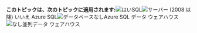 <Token>**このトピックは、次のトピックに適用されます:**![はい](media/yes-icon.png)SQL![](media/no-icon.png)サーバー (2008 以降) いいえ Azure SQL![データベースなし](media/no-icon.png)Azure SQL データ ウェアハウス![なし](media/no-icon.png)並列データ ウェアハウス</Token>

